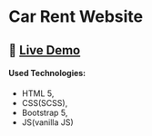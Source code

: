# Car Rent Website

## 🔗 [**Live Demo**](https://kananamir.github.io/car-rent/home)

#### Used Technologies:
- HTML 5, 
- CSS(SCSS),
- Bootstrap 5,
- JS(vanilla JS) 


